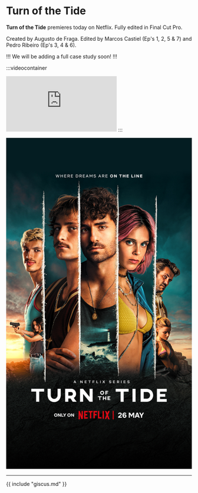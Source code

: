 # Turn of the Tide

**Turn of the Tide** premieres today on Netflix. Fully edited in Final Cut Pro.

Created by Augusto de Fraga. Edited by Marcos Castiel (Ep's 1, 2, 5 & 7) and Pedro Ribeiro (Ep's 3, 4 & 6).

!!!
We will be adding a full case study soon!
!!!

:::videocontainer
<iframe class="video" src="https://www.youtube-nocookie.com/embed/_tHdyD9TGCA?controls=0" title="YouTube video player" frameborder="0" allow="accelerometer; autoplay; clipboard-write; encrypted-media; gyroscope; picture-in-picture; web-share" allowfullscreen></iframe>
:::

![Turn of the Tide Poster](../static/EN_GB_TOTTS1_9x16_RGB_PRE.jpg)

---

{{ include "giscus.md" }}